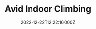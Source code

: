 ---
date: 2022-12-22T12:22:16.000Z
title: Avid Indoor Climbing
latitude: 52.02721
longitude: 1.2063835
url: https://www.avidclimbing.co.uk
category: checkin
---